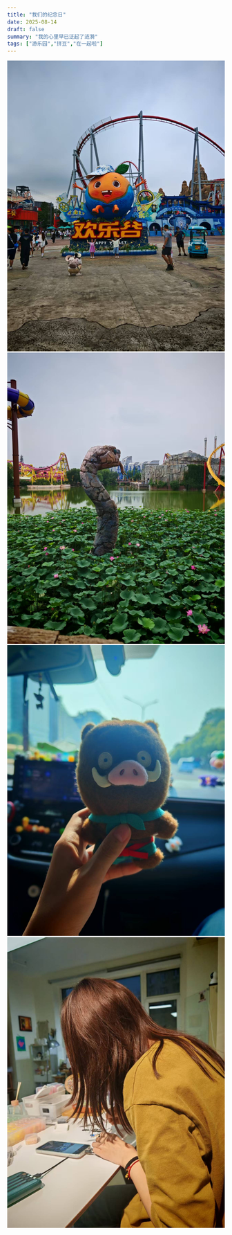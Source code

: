 ```yaml
---
title: "我们的纪念日"
date: 2025-08-14
draft: false
summary: "我的心里早已泛起了涟漪"
tags: ["游乐园","拼豆","在一起啦"]
---
```


![](./1.jpg)
![](./2.jpg)
![](./3.jpg)
![](./4.jpg)




